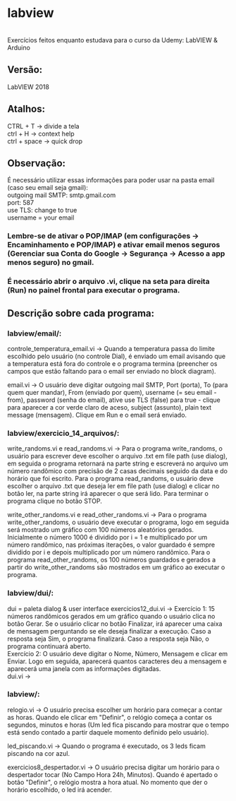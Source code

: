 # labview
<br>
Exercícios feitos enquanto estudava para o curso da Udemy: LabVIEW & Arduino <br>

## Versão: <br>
LabVIEW 2018 <br>

## Atalhos: <br>
CTRL + T -> divide a tela <br>
ctrl + H -> context help <br>
ctrl + space -> quick drop <br>

## Observação: <br>
É necessário utilizar essas informações para poder usar na pasta email (caso seu email seja gmail): <br>
outgoing mail SMTP: smtp.gmail.com <br>
port: 587 <br>
use TLS: change to true <br> 
username = your email <br> 

### Lembre-se de ativar o POP/IMAP (em configurações -> Encaminhamento e POP/IMAP) e ativar email menos seguros (Gerenciar sua Conta do Google -> Segurança -> Acesso a app menos seguro) no gmail. <br> 

### É necessário abrir o arquivo .vi, clique na seta para direita (Run) no painel frontal para executar o programa.  <br>

## Descrição sobre cada programa: <br>
### labview/email/: 
controle_temperatura_email.vi -> Quando a temperatura passa do limite escolhido pelo usuário (no controle Dial), é enviado um email avisando que a temperatura está fora do controle e o programa termina (preencher os campos que estão faltando para o email ser enviado no block diagram). <br>

email.vi -> O usuário deve digitar outgoing mail SMTP, Port (porta), To (para quem quer mandar), From (enviado por quem), username (= seu email - from), password (senha do email), ative use TLS (false) para true - clique para aparecer a cor verde claro de aceso, subject (assunto), plain text message (mensagem). Clique em Run e o email será enviado. <br>

### labview/exercicio_14_arquivos/:
write_randoms.vi e read_randoms.vi -> Para o programa write_randoms, o usuário para escrever deve escolher o arquivo .txt em file path (use dialog), em seguida o programa retornará na parte string e escreverá no arquivo um número randômico com precisão de 2 casas decimais seguido da data e do horário que foi escrito. Para o programa read_randoms, o usuário deve escolher o arquivo .txt que deseja ler em file path (use dialog) e clicar no botão ler, na parte string irá aparecer o que será lido. Para terminar o programa clique no botão STOP. <br>


write_other_randoms.vi e read_other_randoms.vi -> Para o programa write_other_randoms, o usuário deve executar o programa, logo em seguida será mostrado um gráfico com 100 números aleatórios gerados. Inicialmente o número 1000 é dividido por i = 1 e multiplicado por um número randômico, nas próximas iterações, o valor guardado é sempre dividido por i e depois multiplicado por um número randômico. Para o programa read_other_randoms, os 100 números guardados e gerados a partir do write_other_randoms são mostrados em um gráfico ao executar o programa. <br>

### labview/dui/:
dui = paleta dialog & user interface 
exercicios12_dui.vi -> 
Exercício 1: 15 números randômicos gerados em um gráfico quando o usuário clica no botão Gerar. Se o usuário clicar no botão Finalizar, irá aparecer uma caixa de mensagem perguntando se ele deseja finalizar a execução. Caso a resposta seja Sim, o programa finalizará. Caso a resposta seja Não, o programa continuará aberto. <br>
Exercício 2: O usuário deve digitar o Nome, Número, Mensagem e clicar em Enviar. Logo em seguida, aparecerá quantos caracteres deu a mensagem e aparecerá uma janela com as informações digitadas. <br>
dui.vi ->



### labview/:
relogio.vi -> O usuário precisa escolher um horário para começar a contar as horas. Quando ele clicar em "Definir", o relógio começa a contar os segundos, minutos e horas (Um led fica piscando para mostrar que o tempo está sendo contado a partir daquele momento definido pelo usuário). <br>

led_piscando.vi -> Quando o programa é executado, os 3 leds ficam piscando na cor azul. <br>

exercicios8_despertador.vi -> O usuário precisa digitar um horário para o despertador tocar (No Campo Hora 24h, Minutos). Quando é apertado o botão "Definir", o relógio mostra a hora atual. No momento que der o horário escolhido, o led irá acender. <br> 



